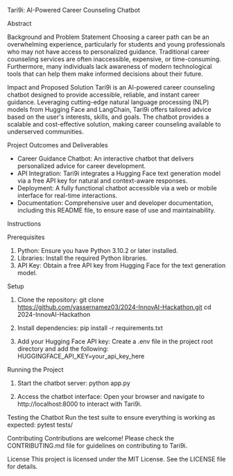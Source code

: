 Tari9i: AI-Powered Career Counseling Chatbot

Abstract

Background and Problem Statement
Choosing a career path can be an overwhelming experience, particularly for students and young professionals who may not have access to personalized guidance. Traditional career counseling services are often inaccessible, expensive, or time-consuming. Furthermore, many individuals lack awareness of modern technological tools that can help them make informed decisions about their future.

Impact and Proposed Solution
Tari9i is an AI-powered career counseling chatbot designed to provide accessible, reliable, and instant career guidance. Leveraging cutting-edge natural language processing (NLP) models from Hugging Face and LangChain, Tari9i offers tailored advice based on the user's interests, skills, and goals. The chatbot provides a scalable and cost-effective solution, making career counseling available to underserved communities.

Project Outcomes and Deliverables
- Career Guidance Chatbot: An interactive chatbot that delivers personalized advice for career development.
- API Integration: Tari9i integrates a Hugging Face text generation model via a free API key for natural and context-aware responses.
- Deployment: A fully functional chatbot accessible via a web or mobile interface for real-time interactions.
- Documentation: Comprehensive user and developer documentation, including this README file, to ensure ease of use and maintainability.

Instructions

Prerequisites
1. Python: Ensure you have Python 3.10.2 or later installed.
2. Libraries: Install the required Python libraries.
3. API Key: Obtain a free API key from Hugging Face for the text generation model.

Setup
1. Clone the repository:
    git clone https://github.com/yassernamez03/2024-InnovAI-Hackathon.git
    cd 2024-InnovAI-Hackathon

2. Install dependencies:
    pip install -r requirements.txt

3. Add your Hugging Face API key:
    Create a .env file in the project root directory and add the following:
    HUGGINGFACE_API_KEY=your_api_key_here

Running the Project
1. Start the chatbot server:
    python app.py

2. Access the chatbot interface:
   Open your browser and navigate to http://localhost:8000 to interact with Tari9i.

Testing the Chatbot
Run the test suite to ensure everything is working as expected:
pytest tests/

Contributing
Contributions are welcome! Please check the CONTRIBUTING.md file for guidelines on contributing to Tari9i.

License
This project is licensed under the MIT License. See the LICENSE file for details.

